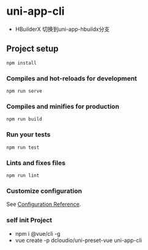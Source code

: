# uni-app-cli
* HBuilderX 切换到uni-app-hbuildx分支
## Project setup
```
npm install
```
### Compiles and hot-reloads for development
```
npm run serve
```
### Compiles and minifies for production
```
npm run build
```
### Run your tests
```
npm run test
```
### Lints and fixes files
```
npm run lint
```
### Customize configuration
See [Configuration Reference](https://cli.vuejs.org/config/).
### self init Project
* npm i @vue/cli -g
* vue create -p dcloudio/uni-preset-vue uni-app-cli